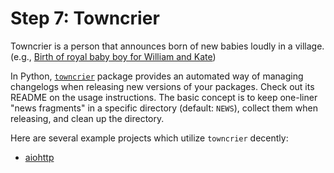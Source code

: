 # Step 7: Towncrier

Towncrier is a person that announces born of new babies loudly in a village.
(e.g., [Birth of royal baby boy for William and Kate](https://www.youtube.com/watch?v=7XsbsKKvpEw))

In Python, [`towncrier`](https://github.com/hawkowl/towncrier) package provides an automated way of managing changelogs when releasing new versions of your packages.
Check out its README on the usage instructions.
The basic concept is to keep one-liner "news fragments" in a specific directory (default: `NEWS`), collect them when releasing, and clean up the directory.

Here are several example projects which utilize `towncrier` decently:

* [aiohttp](https://github.com/aio-libs/aiohttp)
